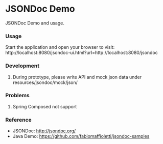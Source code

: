 JSONDoc Demo
========================
JSONDoc Demo and usage.

### Usage

Start the application and open your browser to visit: http://localhost:8080/jsondoc-ui.html?url=http://localhost:8080/jsondoc

### Development

1. During prototype, please write API and mock json data under resources/jsondoc/mock/json/

### Problems

1. Spring Composed not support

### Reference

* JSONDoc: http://jsondoc.org/
* Java Demo: https://github.com/fabiomaffioletti/jsondoc-samples